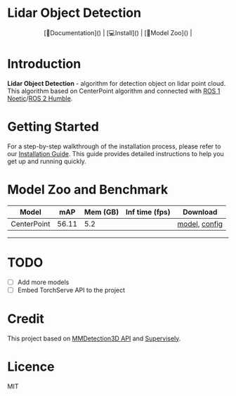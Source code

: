 # Lidar Object Detection

<div align="center">
	[📘Documentation]() | [💻Install]() | [🐼Model Zoo]() |
</div>

# Introduction
**Lidar Object Detection** - algorithm for detection object on lidar point cloud. This algorithm based on CenterPoint algorithm and connected with [ROS 1 Noetic]()/[ROS 2 Humble]().

# Getting Started

For a step-by-step walkthrough of the installation process, please refer to our [Installation Guide](https://github.com/BleynChannel/3d_detection/blob/main/INSTALL.md). This guide provides detailed instructions to help you get up and running quickly.

# Model Zoo and Benchmark

|Model        |mAP    |Mem (GB)|Inf time (fps)|Download             |
|-------------|-------|--------|--------------|---------------------|
|CenterPoint  |56.11  |5.2     |              |[model](), [config]()|

------------------------

# TODO
- [ ] Add more models
- [ ] Embed TorchServe API to the project

# Credit
This project based on [MMDetection3D API]() and [Supervisely]().

# Licence
MIT